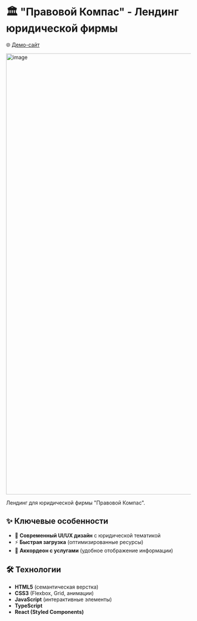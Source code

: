 # 🏛️ "Правовой Компас" - Лендинг юридической фирмы

🌐 [Демо-сайт](https://hasanovdoc.github.io/Law-landing/)

<img width="1920" height="1200" alt="image" src="https://github.com/user-attachments/assets/fed76002-7dc0-44c3-96cd-941056a7bfad" />

Лендинг для юридической фирмы "Правовой Компас".

## ✨ Ключевые особенности

- 🎨 **Современный UI/UX дизайн** с юридической тематикой
- ⚡ **Быстрая загрузка** (оптимизированные ресурсы)
- 📝 **Аккордеон с услугами** (удобное отображение информации)

## 🛠 Технологии

- **HTML5** (семантическая верстка)
- **CSS3** (Flexbox, Grid, анимации)
- **JavaScript** (интерактивные элементы)
- **TypeScript**
- **React (Styled Components)**

